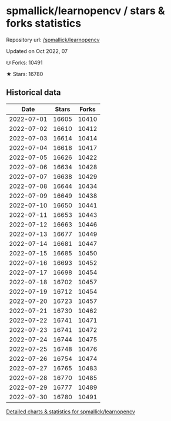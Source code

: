 # spmallick/learnopencv / stars & forks statistics

Repository url: [/spmallick/learnopencv](https://github.com/spmallick/learnopencv)

Updated on Oct 2022, 07

☋ Forks: 10491

★ Stars: 16780

## Historical data
| Date | Stars | Forks |
|------|-------|-------|
| 2022-07-01 | 16605 | 10410 | 
| 2022-07-02 | 16610 | 10412 | 
| 2022-07-03 | 16614 | 10414 | 
| 2022-07-04 | 16618 | 10417 | 
| 2022-07-05 | 16626 | 10422 | 
| 2022-07-06 | 16634 | 10428 | 
| 2022-07-07 | 16638 | 10429 | 
| 2022-07-08 | 16644 | 10434 | 
| 2022-07-09 | 16649 | 10438 | 
| 2022-07-10 | 16650 | 10441 | 
| 2022-07-11 | 16653 | 10443 | 
| 2022-07-12 | 16663 | 10446 | 
| 2022-07-13 | 16677 | 10449 | 
| 2022-07-14 | 16681 | 10447 | 
| 2022-07-15 | 16685 | 10450 | 
| 2022-07-16 | 16693 | 10452 | 
| 2022-07-17 | 16698 | 10454 | 
| 2022-07-18 | 16702 | 10457 | 
| 2022-07-19 | 16712 | 10454 | 
| 2022-07-20 | 16723 | 10457 | 
| 2022-07-21 | 16730 | 10462 | 
| 2022-07-22 | 16741 | 10471 | 
| 2022-07-23 | 16741 | 10472 | 
| 2022-07-24 | 16744 | 10475 | 
| 2022-07-25 | 16748 | 10476 | 
| 2022-07-26 | 16754 | 10474 | 
| 2022-07-27 | 16765 | 10483 | 
| 2022-07-28 | 16770 | 10485 | 
| 2022-07-29 | 16777 | 10489 | 
| 2022-07-30 | 16780 | 10491 | 


[Detailed charts & statistics for spmallick/learnopencv](https://reviewgithub.com/rep/spmallick/learnopencv)
